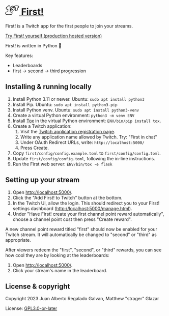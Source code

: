 # [![](./first/static/1st.png) First!][first]

First! is a Twitch app for the first people to join your streams.

[Try First! yourself (production hosted version)][first]

First! is written in Python 🐍

Key features:

* Leaderboards
* first -> second -> third progression

## Installing & running locally

1. Install Python 3.11 or newer. Ubuntu: `sudo apt install python3`
2. Install Pip. Ubuntu: `sudo apt install python3-pip`
3. Install Python venv. Ubuntu: `sudo apt install python3-venv`
4. Create a virtual Python environment: `python3 -m venv ENV`
5. Install [Tox][] in the virtual Python environment: `ENV/bin/pip install tox`.
6. Create a Twitch application:
   1. Visit the [Twitch application registration page][register-Twitch-app].
   2. Write any application name allowed by Twitch. Try: "First in chat"
   3. Under OAuth Redirect URLs, write: `http://localhost:5000/`
   4. Press Create.
7. Copy `first/config/config.example.toml` to `first/config/config.toml`.
8. Update `first/config/config.toml`, following the in-line
   instructions.
9. Run the First web server: `ENV/bin/tox -e flask`

## Setting up your stream

1. Open <http://localhost:5000/>.
2. Click the "Add First! to Twitch" button at the bottom.
3. In the Twitch UI, allow the login. This should redirect you to
   your First! settings dashboard (<http://localhost:5000/manage.html>).
4. Under "Have First! create your first channel point reward
   automatically", choose a channel point cost then press "Create
   reward".

A new channel point reward titled "first" should now be enabled for your
Twitch stream. It will automatically be changed to "second" or "third"
as appropriate.

After viewers redeem the "first", "second", or "third" rewards, you can
see how cool they are by looking at the leaderboards:

1. Open <http://localhost:5000/>.
2. Click your stream's name in the leaderboard.

## License & copyright

Copyright 2023 Juan Alberto Regalado Galvan, Matthew "strager" Glazar

License: [GPL3.0-or-later](./LICENSE.txt)

[Tox]: https://tox.wiki
[first]: https://first.strager.net/
[register-Twitch-app]: https://dev.twitch.tv/console/apps/create
